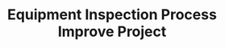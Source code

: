 ---
title: Equipment Inspection Process Improve Project
Project Duration: 2022.03 ~ 2022.06
Project Overview: Digitalization of paper-based equipment inspection process in power plants
Applied Technologies: JavaScript, HTML, CSS, Vue, Vuetify, Python, Django DRF, Pandas
Key Roles: Full Stack
---